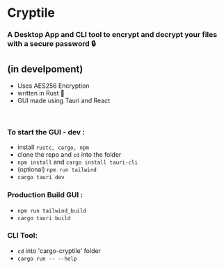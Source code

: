 # **Cryptile**
### A **Desktop App** and **CLI tool** to encrypt and decrypt your files with a secure password :lock:

## (in develpoment)

- Uses AES256 Encryption
- written in Rust :crab:
- GUI made using Tauri and React
  
</br>

### To start the GUI - dev :
- install `rustc, cargo, npm`
- clone the repo and `cd` into the folder
- `npm install` and `cargo install tauri-cli`
- (optional) `npm run tailwind`
- `cargo tauri dev`

### Production Build GUI :
- `npm run tailwind_build`
- `cargo tauri build`

### CLI Tool:
- `cd` into 'cargo-cryptile' folder
- `cargo run -- --help`